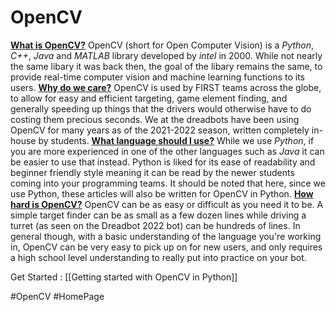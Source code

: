 # OpenCV
**<u>What is OpenCV?</u>**
OpenCV (short for Open Computer Vision) is a *Python*, *C++*, *Java* and *MATLAB* library developed by *intel* in 2000. While not nearly the same libary it was back then, the goal of the libary remains the same, to provide real-time computer vision and machine learning functions to its users.
**<u>Why do we care?</u>**
OpenCV is used by FIRST teams across the globe, to allow for easy and efficient targeting, game element finding, and generally speeding up things that the drivers would otherwise have to do costing them precious seconds. We at the dreadbots have been using OpenCV for many years as of the 2021-2022 season, written completely in-house by students.
**<u>What language should I use?</u>**
While we use *Python*, if you are more experienced in one of the other languages such as *Java* it can be easier to use that instead. Python is liked for its ease of readability and beginner friendly style meaning it can be read by the newer students coming into your programming teams. It should be noted that here, since we use Python, these articles will also be written for OpenCV in Python.
**<u>How hard is OpenCV?</u>**
OpenCV can be as easy or difficult as you need it to be. A simple target finder can be as small as a few dozen lines while driving a turret (as seen on the Dreadbot 2022 bot) can be hundreds of lines. In general though, with a basic understanding of the language you're working in, OpenCV can be very easy to pick up on for new users, and only requires a high school level understanding to really put into practice on your bot.

Get Started : [[Getting started with OpenCV in Python]]

#OpenCV #HomePage 